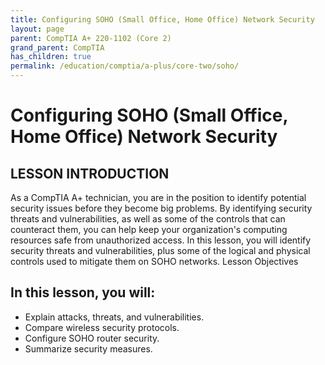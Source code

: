 ```yaml
---
title: Configuring SOHO (Small Office, Home Office) Network Security
layout: page
parent: CompTIA A+ 220-1102 (Core 2)
grand_parent: CompTIA
has_children: true
permalink: /education/comptia/a-plus/core-two/soho/
---
```


# Configuring SOHO (Small Office, Home Office) Network Security

## LESSON INTRODUCTION

As a CompTIA A+ technician, you are in the position to identify potential security issues before they become big problems. By identifying security threats and vulnerabilities, as well as some of the controls that can counteract them, you can help keep your organization's computing resources safe from unauthorized access. In this lesson, you will identify security threats and vulnerabilities, plus some of the logical and physical controls used to mitigate them on SOHO networks.
Lesson Objectives

## In this lesson, you will:

- Explain attacks, threats, and vulnerabilities.
- Compare wireless security protocols.
- Configure SOHO router security.
- Summarize security measures.